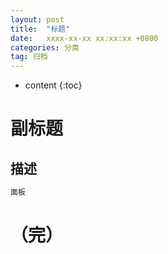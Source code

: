 ```yaml
---
layout: post
title:  "标题"
date:   xxxx-xx-xx xx:xx:xx +0800
categories: 分类
tag: 归档
---
```


* content
{:toc}



副标题				
======


描述
------


```bash
面板
```



（完）
======

